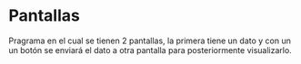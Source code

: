 # Pantallas
Pragrama en el cual se tienen 2 pantallas, la primera tiene un dato y con un un botón se enviará el dato a otra pantalla para posteriormente visualizarlo.
